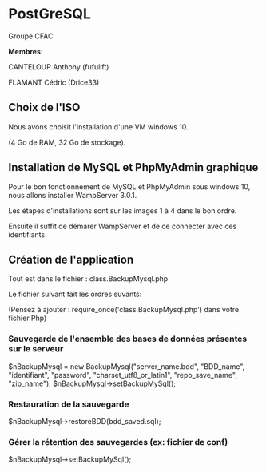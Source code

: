 # PostGreSQL
Groupe CFAC 

<b> Membres: </b>
 
CANTELOUP Anthony (fufulift) 
 
FLAMANT Cédric (Drice33)

## Choix de l'ISO
<p>Nous avons choisit l'installation d'une VM windows 10.</p>
 (4 Go de RAM, 32 Go de stockage).</p>

## Installation de MySQL et PhpMyAdmin graphique
Pour le bon fonctionnement de MySQL et PhpMyAdmin sous windows 10, nous allons installer WampServer 3.0.1.

Les étapes d'installations sont sur les images 1 à 4 dans le bon ordre.

Ensuite il suffit de démarer WampServer et de ce connecter avec ces identifiants.

## Création de l'application
Tout est dans le fichier : class.BackupMysql.php

Le fichier suivant fait les ordres suvants:

(Pensez à ajouter : require_once('class.BackupMysql.php') dans votre fichier Php) 

### Sauvegarde de l'ensemble des bases de données présentes sur le serveur
$nBackupMysql = new BackupMysql("server_name.bdd", "BDD_name", "identifiant", "password", 
								                        "charset_utf8_or_latin1", "repo_save_name", 
								                        "zip_name");
$nBackupMysql->setBackupMySql();

### Restauration de la sauvegarde
$nBackupMysql->restoreBDD(bdd_saved.sql);

### Gérer la rétention des sauvegardes (ex: fichier de conf)
$nBackupMysql->setBackupMySql();
